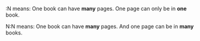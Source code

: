 :N means:
One book can have **many** pages. One page can only be in **one** book.


N:N means:
One book can have **many** pages. And one page can be in **many** books.
